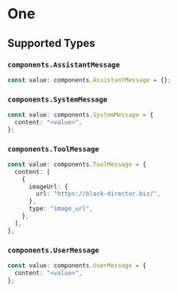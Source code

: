 # One


## Supported Types

### `components.AssistantMessage`

```typescript
const value: components.AssistantMessage = {};
```

### `components.SystemMessage`

```typescript
const value: components.SystemMessage = {
  content: "<value>",
};
```

### `components.ToolMessage`

```typescript
const value: components.ToolMessage = {
  content: [
    {
      imageUrl: {
        url: "https://black-director.biz/",
      },
      type: "image_url",
    },
  ],
};
```

### `components.UserMessage`

```typescript
const value: components.UserMessage = {
  content: "<value>",
};
```

